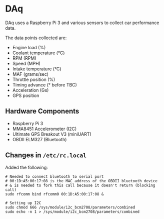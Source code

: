 # DAq

DAq uses a Raspberry Pi 3 and various sensors to collect car performance data.

The data points collected are:

- Engine load (%)
- Coolant temperature (&deg;C)
- RPM (RPM)
- Speed (MPH)
- Intake temperature (&deg;C)
- MAF (grams/sec)
- Throttle position (%)
- Timing advance (&deg; before TBC)
- Acceleration (Gs)
- GPS position

## Hardware Components

- Raspberry Pi 3
- MMA8451 Accelerometer (I2C)
- Ultimate GPS Breakout V3 (miniUART)
- OBDII ELM327 (Bluetooth)

## Changes in `/etc/rc.local`

Added the following:

```
# Needed to connect bluetooth to serial port
# 00:1D:A5:00:17:08 is the MAC address of the OBDII bluetooth device
# & is needed to fork this call because it doesn't return (blocking call)
sudo rfcomm bind rfcomm0 00:1D:A5:00:17:08 &

# Setting up I2C
sudo chmod 666 /sys/module/i2c_bcm2708/parameters/combined
sudo echo -n 1 > /sys/module/i2c_bcm2708/parameters/combined
```
